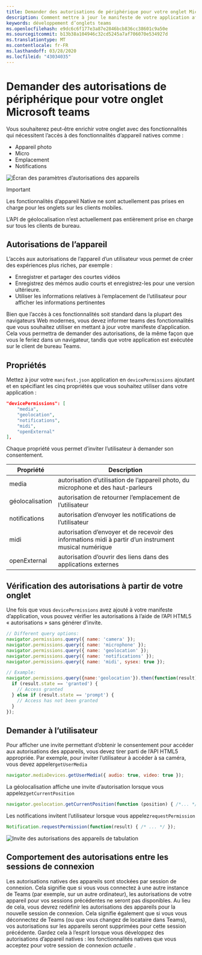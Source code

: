 ```yaml
---
title: Demander des autorisations de périphérique pour votre onglet Microsoft teams
description: Comment mettre à jour le manifeste de votre application afin de demander l’accès aux fonctionnalités natives qui requièrent généralement le consentement de l’utilisateur
keywords: développement d’onglets teams
ms.openlocfilehash: e9dc6c6f177e3a87e2846bcb836cc38601c9a50e
ms.sourcegitcommit: b13b38a104946c32cd5245a7af706070e534927d
ms.translationtype: MT
ms.contentlocale: fr-FR
ms.lasthandoff: 03/28/2020
ms.locfileid: "43034035"
---
```

# <a name="request-device-permissions-for-your-microsoft-teams-tab"></a>Demander des autorisations de périphérique pour votre onglet Microsoft teams

Vous souhaiterez peut-être enrichir votre onglet avec des fonctionnalités qui nécessitent l’accès à des fonctionnalités d’appareil natives comme :

* Appareil photo
* Micro
* Emplacement
* Notifications

![Écran des paramètres d’autorisations des appareils](~/assets/images/tabs/device-permissions.png)

> [!IMPORTANT]
>
> Les fonctionnalités d’appareil Native ne sont actuellement pas prises en charge pour les onglets sur les clients mobiles.
>
> L’API de géolocalisation n’est actuellement pas entièrement prise en charge sur tous les clients de bureau.

## <a name="device-permissions"></a>Autorisations de l’appareil

L’accès aux autorisations de l’appareil d’un utilisateur vous permet de créer des expériences plus riches, par exemple :

* Enregistrer et partager des courtes vidéos
* Enregistrez des mémos audio courts et enregistrez-les pour une version ultérieure.
* Utiliser les informations relatives à l’emplacement de l’utilisateur pour afficher les informations pertinentes

Bien que l’accès à ces fonctionnalités soit standard dans la plupart des navigateurs Web modernes, vous devez informer teams des fonctionnalités que vous souhaitez utiliser en mettant à jour votre manifeste d’application. Cela vous permettra de demander des autorisations, de la même façon que vous le feriez dans un navigateur, tandis que votre application est exécutée sur le client de bureau Teams.

## <a name="properties"></a>Propriétés

Mettez à jour votre `manifest.json` application en `devicePermissions` ajoutant et en spécifiant les cinq propriétés que vous souhaitez utiliser dans votre application :

``` json
"devicePermissions": [
    "media",
    "geolocation",
    "notifications",
    "midi",
    "openExternal"
],
```

Chaque propriété vous permet d’inviter l’utilisateur à demander son consentement.

| Propriété      | Description   |
| --- | --- |
| media         | autorisation d’utilisation de l’appareil photo, du microphone et des haut-parleurs |
| géolocalisation   | autorisation de retourner l’emplacement de l’utilisateur      |
| notifications | autorisation d’envoyer les notifications de l’utilisateur      |
| midi          | autorisation d’envoyer et de recevoir des informations midi à partir d’un instrument musical numérique   |
| openExternal  | autorisation d’ouvrir des liens dans des applications externes  |

## <a name="checking-permissions-from-your-tab"></a>Vérification des autorisations à partir de votre onglet

Une fois que vous `devicePermissions` avez ajouté à votre manifeste d’application, vous pouvez vérifier les autorisations à l’aide de l’API HTML5 « autorisations » sans générer d’invite.

``` Javascript
// Different query options:
navigator.permissions.query({ name: 'camera' });
navigator.permissions.query({ name: 'microphone' });
navigator.permissions.query({ name: 'geolocation' });
navigator.permissions.query({ name: 'notifications' });
navigator.permissions.query({ name: 'midi', sysex: true });

// Example:
navigator.permissions.query({name:'geolocation'}).then(function(result) {
  if (result.state == 'granted') {
    // Access granted
  } else if (result.state == 'prompt') {
    // Access has not been granted
  }
});
```

## <a name="prompting-the-user"></a>Demander à l’utilisateur

Pour afficher une invite permettant d’obtenir le consentement pour accéder aux autorisations des appareils, vous devez tirer parti de l’API HTML5 appropriée. Par exemple, pour inviter l’utilisateur à accéder à sa caméra, vous devez appeler`getUserMedia`

```Javascript
navigator.mediaDevices.getUserMedia({ audio: true, video: true });
```

La géolocalisation affiche une invite d’autorisation lorsque vous appelez`getCurrentPosition`

```Javascript
navigator.geolocation.getCurrentPosition(function (position) { /*... */ });
```

Les notifications invitent l’utilisateur lorsque vous appelez`requestPermission`

```Javascript
Notification.requestPermission(function(result) { /* ... */ });
```

![Invite des autorisations des appareils de tabulation](~/assets/images/tabs/device-permissions-prompt.png)

## <a name="permission-behavior-across-login-sessions"></a>Comportement des autorisations entre les sessions de connexion

Les autorisations natives des appareils sont stockées par session de connexion. Cela signifie que si vous vous connectez à une autre instance de Teams (par exemple, sur un autre ordinateur), les autorisations de votre appareil pour vos sessions précédentes ne seront pas disponibles. Au lieu de cela, vous devrez redéfinir les autorisations des appareils pour la nouvelle session de connexion. Cela signifie également que si vous vous déconnectez de Teams (ou que vous changez de locataire dans Teams), vos autorisations sur les appareils seront supprimées pour cette session précédente. Gardez cela à l’esprit lorsque vous développez des autorisations d’appareil natives : les fonctionnalités natives que vous acceptez pour votre session de connexion _actuelle_ .
